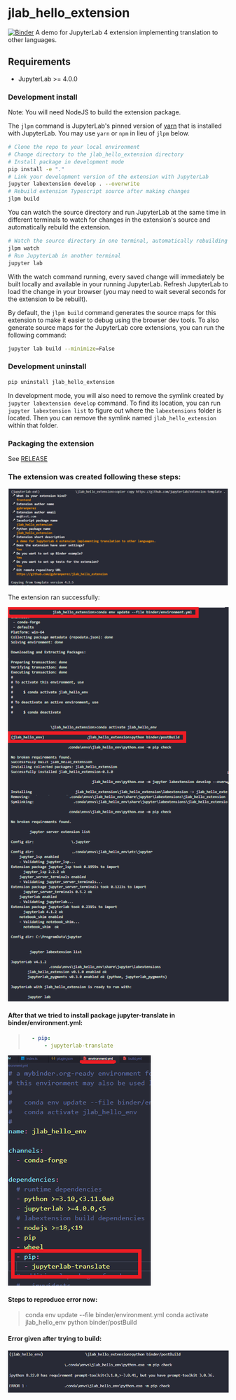 # jlab_hello_extension
<!--
[![Github Actions Status](https://github.com/gybranperez/jlab_hello_extension/workflows/Build/badge.svg)](https://github.com/gybranperez/jlab_hello_extension/actions/workflows/build.yml)
-->
[![Binder](https://mybinder.org/badge_logo.svg)](https://mybinder.org/v2/gh/gybranperez/jlab_hello_extension/main?urlpath=lab)
A demo for JupyterLab 4 extension implementing translation to other languages.

## Requirements

- JupyterLab >= 4.0.0
<!---
## Install

To install the extension, execute:

```bash
pip install jlab_hello_extension
```

## Uninstall

To remove the extension, execute:

```bash
pip uninstall jlab_hello_extension
```

## Contributing

-->

### Development install

Note: You will need NodeJS to build the extension package.

The `jlpm` command is JupyterLab's pinned version of
[yarn](https://yarnpkg.com/) that is installed with JupyterLab. You may use
`yarn` or `npm` in lieu of `jlpm` below.

```bash
# Clone the repo to your local environment
# Change directory to the jlab_hello_extension directory
# Install package in development mode
pip install -e "."
# Link your development version of the extension with JupyterLab
jupyter labextension develop . --overwrite
# Rebuild extension Typescript source after making changes
jlpm build
```

You can watch the source directory and run JupyterLab at the same time in different terminals to watch for changes in the extension's source and automatically rebuild the extension.

```bash
# Watch the source directory in one terminal, automatically rebuilding when needed
jlpm watch
# Run JupyterLab in another terminal
jupyter lab
```

With the watch command running, every saved change will immediately be built locally and available in your running JupyterLab. Refresh JupyterLab to load the change in your browser (you may need to wait several seconds for the extension to be rebuilt).

By default, the `jlpm build` command generates the source maps for this extension to make it easier to debug using the browser dev tools. To also generate source maps for the JupyterLab core extensions, you can run the following command:

```bash
jupyter lab build --minimize=False
```

### Development uninstall

```bash
pip uninstall jlab_hello_extension
```

In development mode, you will also need to remove the symlink created by `jupyter labextension develop`
command. To find its location, you can run `jupyter labextension list` to figure out where the `labextensions`
folder is located. Then you can remove the symlink named `jlab_hello_extension` within that folder.

<!---
### Testing the extension

#### Frontend tests

This extension is using [Jest](https://jestjs.io/) for JavaScript code testing.

To execute them, execute:

```sh
jlpm
jlpm test
```

#### Integration tests

This extension uses [Playwright](https://playwright.dev/docs/intro) for the integration tests (aka user level tests).
More precisely, the JupyterLab helper [Galata](https://github.com/jupyterlab/jupyterlab/tree/master/galata) is used to handle testing the extension in JupyterLab.

More information are provided within the [ui-tests](./ui-tests/README.md) README.
--->
### Packaging the extension

See [RELEASE](RELEASE.md)

### The extension was created following these steps:

![Maybe](./README%20images/creating_extension.png)

The extension ran successfully: 

![Maybe](./README%20images/running_new_extension.png)

#### After that we tried to install package jupyter-translate in binder/environment.yml:

>
> ```yaml
>   - pip:
>       - jupyterlab-translate
>

![Maybe](./README%20images/envorinment_yml.png)


#### Steps to reproduce error now:

>
> conda env update --file binder/environment.yml
> conda activate jlab_hello_env
> python binder/postBuild
>

#### Error given after trying to build:

![Maybe](./README%20images/error_given.png)


